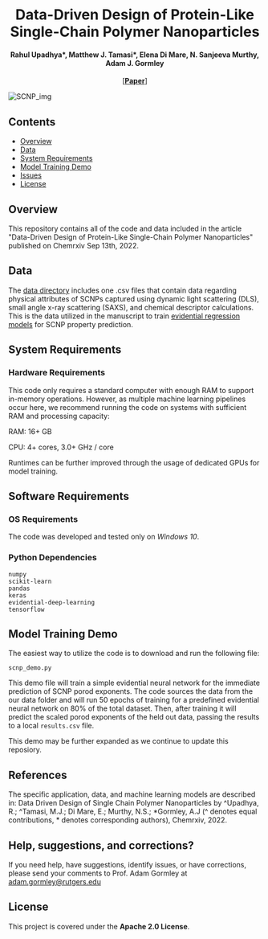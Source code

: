 <h1 align="center">Data-Driven Design of Protein-Like Single-Chain Polymer Nanoparticles</h1>
<h4 align="center">Rahul Upadhya*, Matthew J. Tamasi*, Elena Di Mare, N. Sanjeeva Murthy, Adam J. Gormley</h4>

<p align="center"> [<b><a href="https://www.chemrxiv.org/engage/chemrxiv/article-details/631f37eabe03b23be6f3014d">Paper</a></b>]

![SCNP_img](https://user-images.githubusercontent.com/113135749/190904376-19bcdb67-3166-4081-b9de-624ca610d8f1.jpg)

## Contents

- [Overview](#overview)
- [Data](#data)
- [System Requirements](#system-requirements)
- [Model Training Demo](#model-training-demo)
- [Issues](https://github.com/GormleyLab/Data_Driven_Design_of_SCNPs/issues)
- [License](#license)

  
## Overview
This repository contains all of the code and data included in the article "Data-Driven Design of Protein-Like Single-Chain Polymer Nanoparticles" published on Chemrxiv Sep 13th, 2022.

## Data
The [data directory](https://github.com/GormleyLab/Data-Driven-Design-of-SCNPs/blob/main/Data/SCNP_DLS_SAXS_Data.csv) includes one .csv files that contain data regarding physical attributes of SCNPs captured using dynamic light scattering (DLS), small angle x-ray scattering (SAXS), and chemical descriptor calculations. This is the data utilized in the manuscript to train [evidential regression models](https://github.com/aamini/evidential-deep-learning) for SCNP property prediction.

## System Requirements
### Hardware Requirements
This code only requires a standard computer with enough RAM to support in-memory operations. However, as multiple machine learning pipelines occur here, we recommend running the code on systems with sufficient RAM and processing capacity:
  
RAM: 16+ GB
  
CPU: 4+ cores, 3.0+ GHz / core
  
Runtimes can be further improved through the usage of dedicated GPUs for model training.
  
## Software Requirements
### OS Requirements
The code was developed and tested only on *Windows 10*.
  
### Python Dependencies
```
numpy
scikit-learn
pandas
keras
evidential-deep-learning
tensorflow
```
## Model Training Demo
The easiest way to utilize the code is to download and run the following file:

`scnp_demo.py`

This demo file will train a simple evidential neural network for the immediate prediction of SCNP porod exponents. The code sources the data from the our data folder and will run 50 epochs of training for a predefined evidential neural network on 80% of the total dataset. Then, after training it will predict the scaled porod exponents of the held out data, passing the results to a local `results.csv` file.

This demo may be further expanded as we continue to update this reposiory.

  
## References
The specific application, data, and machine learning models are described in: Data Driven Design of Single Chain Polymer Nanoparticles by ^Upadhya, R.; ^Tamasi, M.J.; Di Mare, E.; Murthy, N.S.; *Gormley, A.J (^ denotes equal contributions, * denotes corresponding authors), Chemrxiv, 2022.


## Help, suggestions, and corrections?
If you need help, have suggestions, identify issues, or have corrections, please send your comments to Prof. Adam Gormley at adam.gormley@rutgers.edu

## License
  
This project is covered under the **Apache 2.0 License**.
